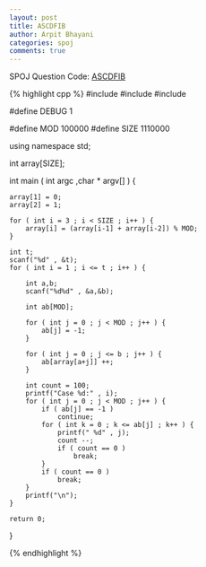```yaml
---
layout: post
title: ASCDFIB
author: Arpit Bhayani
categories: spoj
comments: true
---
```


SPOJ Question Code: [ASCDFIB](http://www.spoj.com/problems/ASCDFIB/)

{% highlight cpp %}
#include <cstdio>
#include <cstdlib>
#include <iostream>

#define DEBUG 1

#define MOD 100000
#define SIZE 1110000

using namespace std;

int array[SIZE];

int main ( int argc ,char * argv[] ) {

	array[1] = 0;
	array[2] = 1;

	for ( int i = 3 ; i < SIZE ; i++ ) {
		array[i] = (array[i-1] + array[i-2]) % MOD;
	}

	int t;
	scanf("%d" , &t);
	for ( int i = 1 ; i <= t ; i++ ) {

		int a,b;
		scanf("%d%d" , &a,&b);

		int ab[MOD];

		for ( int j = 0 ; j < MOD ; j++ ) {
			ab[j] = -1;
		}

		for ( int j = 0 ; j <= b ; j++ ) {
			ab[array[a+j]] ++;
		}

		int count = 100;
		printf("Case %d:" , i);
		for ( int j = 0 ; j < MOD ; j++ ) {
			if ( ab[j] == -1 )
				continue;
			for ( int k = 0 ; k <= ab[j] ; k++ ) {
				printf(" %d" , j);
				count --;
				if ( count == 0 )
					break;
			}
			if ( count == 0 )
				break;
		}
		printf("\n");
	}

	return 0;
}

{% endhighlight %}